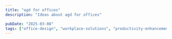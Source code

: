 ```yaml
---
title: "agd for offices"
description: "Ideas about agd for offices"

pubDate: "2025-03-08"
tags: ["office-design", "workplace-solutions", "productivity-enhancement", "modern-workspaces", "innovative-ideas"]
---
```


